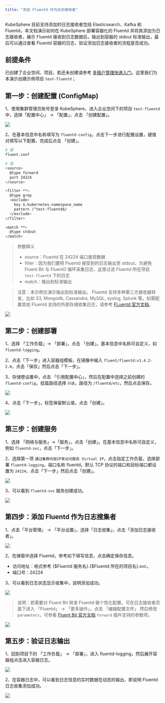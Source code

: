 ```yaml
---
title: "添加 Fluentd 作为日志接收者"
---
```


KubeSphere 目前支持添加的日志接收者包括 Elasticsearch、Kafka 和 Fluentd，本文档演示如何在 KubeSphere 部署容器化的 Fluentd 并将其添加为日志接收者，展示 Fluentd 接收到日志数据后，输出到容器的 stdout 标准输出，最后可以通过查看 Fluentd 容器的日志，验证添加日志接收者的流程是否成功。

## 前提条件

已创建了企业空间、项目，若还未创建请参考 [多租户管理快速入门](../../quick-start/admin-quick-start)。这里我们为本演示创建示例项目 `test-fluentd`；

## 第一步：创建配置 (ConfigMap)

1、使用集群管理员账号登录 KubeSphere，进入企业空间下的项目 `test-fluentd` 中，选择「配置中心」 → 「配置」，点击 「创建配置」。

![](https://pek3b.qingstor.com/kubesphere-docs/png/20190514231449.png)

2、在基本信息中名称填写为 `fluentd-config`，点击下一步进行配置设置，键值对填写以下配置，完成后点击 「创建」。

```bash
# 键
fluent.conf

# 值
<source>
  @type forward
  port 24224
</source>

<filter **>
  @type grep
  <exclude>
    key $.kubernetes.namespace_name
    pattern /^test-fluentd$/
  </exclude>
</filter>

<match **>
  @type stdout
</match>
```

> 参数释义
> - source：Fluentd 在 24224 端口接受数据
> - filter：因为我们要把 Fluentd 接受到的日志输出至 stdout，为避免 Fluent Bit 与 FluentD 循环采集日志，这里过滤 Fluentd 所在项目 `test-fluentd` 下的日志 
> - match：输出到标准输出

> 注意：本示例仅演示输出到标准输出。 Fluentd 支持多种第三方接收器转发，比如 S3, Mongodb, Cassandra, MySQL, syslog, Splunk 等。如需配置其他 Fluentd 支持的外部存储收集日志，请参考 [FLuentd 官方文档](https://docs.fluentd.org/output)。

![](https://pek3b.qingstor.com/kubesphere-docs/png/20190514232334.png)

## 第二步：创建部署

1、选择 「工作负载」→ 「部署」，点击 「创建」。基本信息中名称可自定义，如 `fluentd-logging`。

2、点击「下一步」进入容器组模板，在镜像中输入 `fluent/fluentd:v1.4.2-2.0`，点击「保存」然后点击「下一步」。

3、存储卷设置中，点击 「引用配置中心」，然后在配置中选择之前创建的 `fluentd-config`，挂载路径选择 `只读`，路径为 `/fluentd/etc`，然后点击保存。

![](https://pek3b.qingstor.com/kubesphere-docs/png/20190514233553.png)

4、点击「下一步」，标签保留默认值，点击「创建」。

![](https://pek3b.qingstor.com/kubesphere-docs/png/20190514233918.png)

## 第三步：创建服务

1、选择 「网络与服务」→「服务」，点击「创建」。在基本信息中名称可自定义，例如 `fluentd-svc`，点击「下一步」。

2、选择第一项 `通过集群内部IP来访问服务 Virtual IP`，点击指定工作负载，选择部署 `fluentd-logging`，端口名称 fluentd，默认 TCP 协议的端口和目标端口都设置为 `24224`，点击「下一步」然后点击「创建」。

![](https://pek3b.qingstor.com/kubesphere-docs/png/20190514234315.png)

3、可以看到 `fluentd-svc` 服务创建成功。

![](https://pek3b.qingstor.com/kubesphere-docs/png/20190514234627.png)

## 第四步：添加 Fluentd 作为日志搜集者

1、点击「平台管理」 → 「平台设置」，选择「日志收集」，点击「添加日志接收者」。

![](https://pek3b.qingstor.com/kubesphere-docs/png/20190514234854.png)

2、在弹窗中选择 Fluentd，参考如下填写信息，点击确定保存信息。

- 访问地址：格式参考 {$Fluentd 服务名}.{$Fluentd 所在的项目名}.svc，
- 端口号：24224

3、可以看到日志状态显示收集中，说明添加成功。

![](https://pek3b.qingstor.com/kubesphere-docs/png/20190514235411.png)

> 说明：若需要对 Fluent Bit 转发 Fluentd 做个性化配置，可在日志接收者页面下进入 「Fluentd」 → 「更多操作」，点击 「编辑配置文件」 然后修改 `parameters`，可参看 [Fluent Bit 官方文档](https://docs.fluentbit.io/manual/output/forward) `forward` 插件支持的参数项。

![](https://pek3b.qingstor.com/kubesphere-docs/png/20190517112230.png)

## 第五步：验证日志输出

1、回到项目下的 「工作负载」 → 「部署」，进入 fluentd-logging，然后展开容器组点击进入容器日志。

![](https://pek3b.qingstor.com/kubesphere-docs/png/20190514235728.png)

2、在容器日志中，可以看到日志信息的实时数据在动态的输出，即说明 Fluentd 日志收集添加成功。

![](https://pek3b.qingstor.com/kubesphere-docs/png/20190514235834.png)